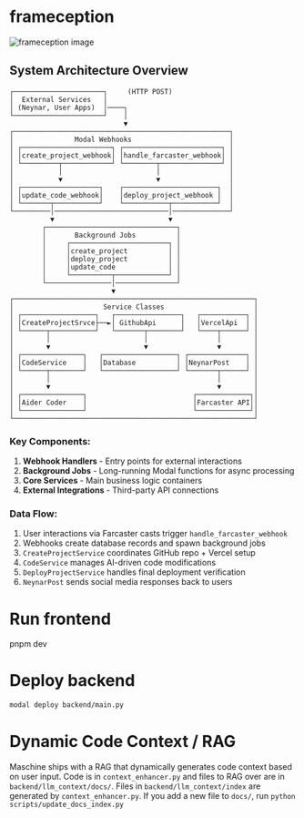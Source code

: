 # frameception

![frameception image](docs/image.png)

## System Architecture Overview

```ascii
┌──────────────────────┐     (HTTP POST)
│  External Services   │
│ (Neynar, User Apps)  │────┐
└──────────────────────┘    │
                            ▼
┌─────────────────────────────────────────────────────┐
│               Modal Webhooks                        │
│ ┌──────────────────────┐ ┌────────────────────────┐ │
│ │create_project_webhook│ │handle_farcaster_webhook│ │
│ └─────────┬────────────┘ └────────┬───────────────┘ │
│           │                       │                 │
│           ▼                       ▼                 │
│ ┌───────────────────┐    ┌───────────────────────┐  │
│ │update_code_webhook│    │deploy_project_webhook │  │
│ └───────┬───────────┘    └───────────┬───────────┘  │
└─────────│────────────────────────────│──────────────┘
          ▼                            ▼
        ┌────────────────────────────────┐
        │       Background Jobs          │
        │     ┌────────────────────────┐ │
        │     │create_project          │ │
        │     │deploy_project          │ │
        │     │update_code             │ │
        │     └──────────┬─────────────┘ │
        └────────────────│───────────────┘
                         ▼
┌───────────────────────────────────────────────────────────┐
│                      Service Classes                      │
│ ┌──────────────────┐   ┌────────────────┐   ┌───────────┐ │
│ │CreateProjectSrvce├──►│ GithubApi      │   │VercelApi  │ │
│ └──────┬───────────┘   └───────┬────────┘   └────┬──────┘ │
│        │                       │                 │        │
│        ▼                       ▼                 ▼        │
│ ┌───────────────┐   ┌──────────────────┐ ┌──────────────┐ │
│ │CodeService    │   │Database          │ │NeynarPost    │ │
│ └──────┬────────┘   └──────────────────┘ └───────┬──────┘ │
│        │                                         │        │
│        ▼                                         ▼        │
│ ┌───────────────┐                          ┌─────────────┐│
│ │Aider Coder    │                          │Farcaster API││
│ └───────────────┘                          └─────────────┘│
└───────────────────────────────────────────────────────────┘
```

### Key Components:

1. **Webhook Handlers** - Entry points for external interactions
2. **Background Jobs** - Long-running Modal functions for async processing
3. **Core Services** - Main business logic containers
4. **External Integrations** - Third-party API connections

### Data Flow:

1. User interactions via Farcaster casts trigger `handle_farcaster_webhook`
2. Webhooks create database records and spawn background jobs
3. `CreateProjectService` coordinates GitHub repo + Vercel setup
4. `CodeService` manages AI-driven code modifications
5. `DeployProjectService` handles final deployment verification
6. `NeynarPost` sends social media responses back to users

# Run frontend

pnpm dev

# Deploy backend

```bash
modal deploy backend/main.py
```

# Dynamic Code Context / RAG

Maschine ships with a RAG that dynamically generates code context based on user input.
Code is in `context_enhancer.py` and files to RAG over are in `backend/llm_context/docs/`.
Files in `backend/llm_context/index` are generated by `context_enhancer.py`.
If you add a new file to `docs/`, run `python scripts/update_docs_index.py`
